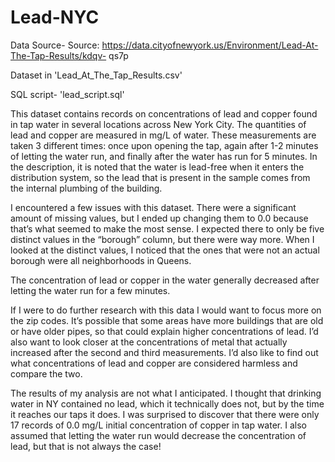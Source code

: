 # Lead-NYC

Data Source- Source: https://data.cityofnewyork.us/Environment/Lead-At-The-Tap-Results/kdqv-
qs7p

Dataset in 'Lead_At_The_Tap_Results.csv'

SQL script- 'lead_script.sql'

This dataset contains records on concentrations of lead and copper found in tap water in several locations across New York City.
The quantities of lead and copper are measured in mg/L of water. These measurements are taken 3 different times: once upon opening the tap, again after 1-2 minutes of letting the water run, and finally after the water has run for 5 minutes.
In the description, it is noted that the water is lead-free when it enters the distribution system, so the lead that is present in the sample comes from the internal plumbing of the building.

I encountered a few issues with this dataset. There were a significant amount of missing values, but I ended up changing them to 0.0 because that’s what seemed to make the most sense.
I expected there to only be five distinct values in the “borough” column, but there were way more.
When I looked at the distinct values, I noticed that the ones that were not an actual borough were all neighborhoods in Queens.

The concentration of lead or copper in the water generally decreased after letting the water run for a few minutes.

If I were to do further research with this data I would want to focus more on the zip codes.
It’s possible that some areas have more buildings that are old or have older pipes, so that could explain higher concentrations of lead.
I’d also want to look closer at the concentrations of metal that actually increased after the second and third measurements. 
I’d also like to find out what concentrations of lead and copper are considered harmless and compare the two.

The results of my analysis are not what I anticipated.
I thought that drinking water in NY contained no lead, which it technically does not, but by the time it reaches our taps it does.
I was surprised to discover that there were only 17 records of 0.0 mg/L initial concentration of copper in tap water.
I also assumed that letting the water run would decrease the concentration of lead, but that is not always the case!
